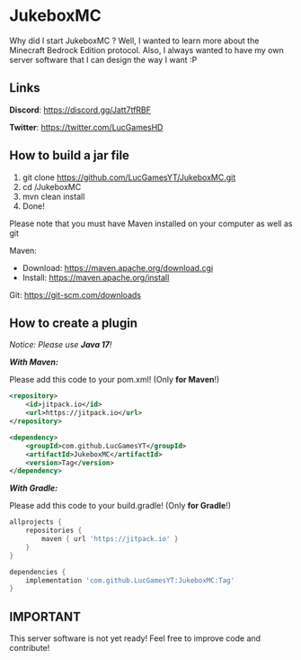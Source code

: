# JukeboxMC
Why did I start JukeboxMC ?
Well, I wanted to learn more about the Minecraft Bedrock Edition protocol. Also, I always wanted to have my own server software that I can design the way I want :P

## Links
__Discord__: https://discord.gg/Jatt7tfRBF

__Twitter__: https://twitter.com/LucGamesHD

## How to build a jar file
1. git clone https://github.com/LucGamesYT/JukeboxMC.git
2. cd /JukeboxMC
3. mvn clean install
4. Done! 

Please note that you must have Maven installed on your computer as well as git

Maven: 
 - Download: https://maven.apache.org/download.cgi
 - Install: https://maven.apache.org/install

Git: https://git-scm.com/downloads

## How to create a plugin

_Notice: Please use **Java 17**!_

**_With Maven:_**

Please add this code to your pom.xml! (Only **for Maven**!)

```xml
<repository>
    <id>jitpack.io</id>
    <url>https://jitpack.io</url>
</repository>

<dependency>
    <groupId>com.github.LucGamesYT</groupId>
    <artifactId>JukeboxMC</artifactId>
    <version>Tag</version>
</dependency>
```
**_With Gradle:_**

Please add this code to your build.gradle! (Only **for Gradle**!)

```groovy
allprojects {
    repositories {
        maven { url 'https://jitpack.io' }
    }
}

dependencies {
    implementation 'com.github.LucGamesYT:JukeboxMC:Tag'
}
```

## IMPORTANT
This server software is not yet ready! Feel free to improve code and contribute!
